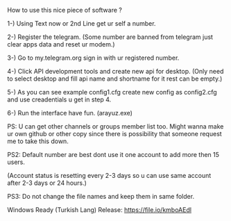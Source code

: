 How to use this nice piece of software ?

1-) Using Text now or 2nd Line get ur self a number.

2-) Register the telegram. (Some number are banned from telegram just clear apps data and reset ur modem.)

3-) Go to my.telegram.org sign in with ur registered number.

4-) Click API development tools and create new api for desktop. (Only need to select desktop and fill api name and shortname for it rest can be empty.)

5-) As you can see example config1.cfg create new config as config2.cfg and use creadentials u get in step 4.

6-) Run the interface have fun. (arayuz.exe)

 PS: U can get other channels or groups member list too. Might wanna make ur own github or other copy since there is possibility that someone request me to take this down.
 
 PS2: Default number are best dont use it one account to add more then 15 users. 
 
 (Account status is resetting every 2-3 days so u can use same account after 2-3 days or 24 hours.)
 
 PS3: Do not change the file names and keep them in same folder.
 
 Windows Ready (Turkish Lang) Release:
 https://file.io/kmboAEdl
